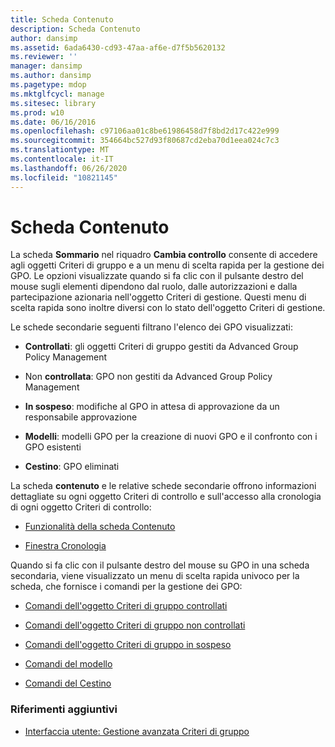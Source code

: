 ```yaml
---
title: Scheda Contenuto
description: Scheda Contenuto
author: dansimp
ms.assetid: 6ada6430-cd93-47aa-af6e-d7f5b5620132
ms.reviewer: ''
manager: dansimp
ms.author: dansimp
ms.pagetype: mdop
ms.mktglfcycl: manage
ms.sitesec: library
ms.prod: w10
ms.date: 06/16/2016
ms.openlocfilehash: c97106aa01c8be61986458d7f8bd2d17c422e999
ms.sourcegitcommit: 354664bc527d93f80687cd2eba70d1eea024c7c3
ms.translationtype: MT
ms.contentlocale: it-IT
ms.lasthandoff: 06/26/2020
ms.locfileid: "10821145"
---
```

# Scheda Contenuto


La scheda **Sommario** nel riquadro **Cambia controllo** consente di accedere agli oggetti Criteri di gruppo e a un menu di scelta rapida per la gestione dei GPO. Le opzioni visualizzate quando si fa clic con il pulsante destro del mouse sugli elementi dipendono dal ruolo, dalle autorizzazioni e dalla partecipazione azionaria nell'oggetto Criteri di gestione. Questi menu di scelta rapida sono inoltre diversi con lo stato dell'oggetto Criteri di gestione.

Le schede secondarie seguenti filtrano l'elenco dei GPO visualizzati:

-   **Controllati**: gli oggetti Criteri di gruppo gestiti da Advanced Group Policy Management

-   Non **controllata**: GPO non gestiti da Advanced Group Policy Management

-   **In sospeso**: modifiche al GPO in attesa di approvazione da un responsabile approvazione

-   **Modelli**: modelli GPO per la creazione di nuovi GPO e il confronto con i GPO esistenti

-   **Cestino**: GPO eliminati

La scheda **contenuto** e le relative schede secondarie offrono informazioni dettagliate su ogni oggetto Criteri di controllo e sull'accesso alla cronologia di ogni oggetto Criteri di controllo:

-   [Funzionalità della scheda Contenuto](contents-tab-features-agpm30ops.md)

-   [Finestra Cronologia](history-window-agpm30ops.md)

Quando si fa clic con il pulsante destro del mouse su GPO in una scheda secondaria, viene visualizzato un menu di scelta rapida univoco per la scheda, che fornisce i comandi per la gestione dei GPO:

-   [Comandi dell'oggetto Criteri di gruppo controllati](controlled-gpo-commands-agpm30ops.md)

-   [Comandi dell'oggetto Criteri di gruppo non controllati](uncontrolled-gpo-commands-agpm30ops.md)

-   [Comandi dell'oggetto Criteri di gruppo in sospeso](pending-gpo-commands-agpm30ops.md)

-   [Comandi del modello](template-commands-agpm30ops.md)

-   [Comandi del Cestino](recycle-bin-commands-agpm30ops.md)

### Riferimenti aggiuntivi

-   [Interfaccia utente: Gestione avanzata Criteri di gruppo](user-interface-advanced-group-policy-management-agpm30ops.md)

 

 





